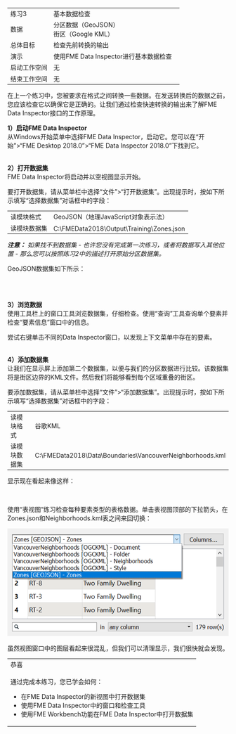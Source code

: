   <div id="readme" class="readme blob instapaper_body">
    <article class="markdown-body entry-content" itemprop="text">
<table>
<tbody><tr>
<td width="25%">
<i></i><font style="vertical-align: inherit;"><font style="vertical-align: inherit;">
练习3
</font></font></td>
<td><font style="vertical-align: inherit;"><font style="vertical-align: inherit;">
基本数据检查
</font></font></td>
</tr>
<tr>
<td><font style="vertical-align: inherit;"><font style="vertical-align: inherit;">数据</font></font></td>
<td><font style="vertical-align: inherit;"><font style="vertical-align: inherit;">分区数据（GeoJSON）</font></font><br><font style="vertical-align: inherit;"><font style="vertical-align: inherit;">街区（Google KML）</font></font></td>
</tr>
<tr>
<td><font style="vertical-align: inherit;"><font style="vertical-align: inherit;">总体目标</font></font></td>
<td><font style="vertical-align: inherit;"><font style="vertical-align: inherit;">检查先前转换的输出</font></font></td>
</tr>
<tr>
<td><font style="vertical-align: inherit;"><font style="vertical-align: inherit;">演示</font></font></td>
<td><font style="vertical-align: inherit;"><font style="vertical-align: inherit;">使用FME Data Inspector进行基本数据检查</font></font></td>
</tr>
<tr>
<td><font style="vertical-align: inherit;"><font style="vertical-align: inherit;">启动工作空间</font></font></td>
<td><font style="vertical-align: inherit;"><font style="vertical-align: inherit;">无</font></font></td>
</tr>
<tr>
<td><font style="vertical-align: inherit;"><font style="vertical-align: inherit;">结束工作空间</font></font></td>
<td><font style="vertical-align: inherit;"><font style="vertical-align: inherit;">无</font></font></td>
</tr>
</tbody></table>
<p><font style="vertical-align: inherit;"><font style="vertical-align: inherit;">在上一个练习中，您被要求在格式之间转换一些数据。</font><font style="vertical-align: inherit;">在发送转换后的数据之前，您应该检查它以确保它是正确的。</font><font style="vertical-align: inherit;">让我们通过检查快速转换的输出来了解FME Data Inspector接口的工作原理。</font></font></p>
<p><strong><font style="vertical-align: inherit;"><font style="vertical-align: inherit;">1）启动FME Data Inspector</font></font></strong>
<br><font style="vertical-align: inherit;"><font style="vertical-align: inherit;">从Windows开始菜单中选择FME Data Inspector，启动它。</font><font style="vertical-align: inherit;">您可以在“开始”&gt;“FME Desktop 2018.0”&gt;“FME Data Inspector 2018.0”下找到它。</font></font></p>
<p><br><strong><font style="vertical-align: inherit;"><font style="vertical-align: inherit;">2）打开数据集</font></font></strong>
<br><font style="vertical-align: inherit;"><font style="vertical-align: inherit;"> FME Data Inspector将启动并以空视图显示开始。</font></font></p>
<p><font style="vertical-align: inherit;"><font style="vertical-align: inherit;">要打开数据集，请从菜单栏中选择“文件”&gt;“打开数据集”。</font><font style="vertical-align: inherit;">出现提示时，按如下所示填写“选择数据集”对话框中的字段：</font></font></p>
<table>
<tbody><tr>
<td><font style="vertical-align: inherit;"><font style="vertical-align: inherit;">读模块格式</font></font></td>
<td><font style="vertical-align: inherit;"><font style="vertical-align: inherit;">GeoJSON（地理JavaScript对象表示法）</font></font></td>
</tr>
<tr>
<td><font style="vertical-align: inherit;"><font style="vertical-align: inherit;">读模块数据集</font></font></td>
<td><font style="vertical-align: inherit;"><font style="vertical-align: inherit;">C:\FMEData2018\Output\Training\Zones.json
</font></font></td>
</tr>
</tbody></table>
<p><em><strong><font style="vertical-align: inherit;"><font style="vertical-align: inherit;">注意：</font></font></strong></em> <em><font style="vertical-align: inherit;"><font style="vertical-align: inherit;">如果找不到数据集 - 也许您没有完成第一次练习，或者将数据写入其他位置 - 那么您可以按照练习2中的描述打开原始分区数据集。</font></font></em></p>
<p><font style="vertical-align: inherit;"><font style="vertical-align: inherit;">GeoJSON数据集如下所示：</font></font></p>
<p><a target="_blank" href="https://github.com/safesoftware/FMETraining/blob/Desktop-Basic-2018/DesktopBasic1Basics/Images/Img1.212.Ex3.DataInspectorDataView.png"><img src="./Images/Img1.212.Ex3.DataInspectorDataView.png" alt="" style="max-width:100%;"></a></p>
<p><br><strong><font style="vertical-align: inherit;"><font style="vertical-align: inherit;">3）浏览数据</font></font></strong>
<br><font style="vertical-align: inherit;"><font style="vertical-align: inherit;">使用工具栏上的窗口工具浏览数据集，仔细检查。</font><font style="vertical-align: inherit;">使用“查询”工具查询单个要素并检查“要素信息”窗口中的信息。</font></font></p>
<p><font style="vertical-align: inherit;"><font style="vertical-align: inherit;">尝试右键单击不同的Data Inspector窗口，以发现上下文菜单中存在的要素。</font></font></p>
<p><br><strong><font style="vertical-align: inherit;"><font style="vertical-align: inherit;">4）添加数据集</font></font></strong>
<br><font style="vertical-align: inherit;"><font style="vertical-align: inherit;">让我们在显示屏上添加第二个数据集，以便与我们的分区数据进行比较。</font><font style="vertical-align: inherit;">该数据集将是街区边界的KML文件。</font><font style="vertical-align: inherit;">然后我们将能够看到每个区域重叠的街区。</font></font></p>
<p><font style="vertical-align: inherit;"><font style="vertical-align: inherit;">要添加数据集，请从菜单栏中选择“文件”&gt;“添加数据集”。</font><font style="vertical-align: inherit;">出现提示时，按如下所示填写“选择数据集”对话框中的字段：</font></font></p>
<table>
<tbody><tr>
<td><font style="vertical-align: inherit;"><font style="vertical-align: inherit;">读模块格式</font></font></td>
<td><font style="vertical-align: inherit;"><font style="vertical-align: inherit;">谷歌KML</font></font></td>
</tr>
<tr>
<td><font style="vertical-align: inherit;"><font style="vertical-align: inherit;">读模块数据集</font></font></td>
<td><font style="vertical-align: inherit;"><font style="vertical-align: inherit;">C:\FMEData2018\Data\Boundaries\VancouverNeighborhoods.kml
</font></font></td>
</tr>
</tbody></table>
<p><font style="vertical-align: inherit;"><font style="vertical-align: inherit;">显示现在看起来像这样：</font></font></p>
<p><a target="_blank" href="https://github.com/safesoftware/FMETraining/blob/Desktop-Basic-2018/DesktopBasic1Basics/Images/Img1.213.Ex3.DataInspectorAddedDataView.png"><img src="./Images/Img1.213.Ex3.DataInspectorAddedDataView.png" alt="" style="max-width:100%;"></a></p>
<p><font style="vertical-align: inherit;"><font style="vertical-align: inherit;">使用“表视图”练习检查每种要素类型的表格数据。</font><font style="vertical-align: inherit;">单击表视图顶部的下拉箭头，在Zones.json和Neighborhoods.kml表之间来回切换：</font></font></p>
<p><a target="_blank" href="https://github.com/safesoftware/FMETraining/blob/Desktop-Basic-2018/DesktopBasic1Basics/Images/Img1.212b.Ex3.DataInspectorTableViewSwitch.png"><img src="./Images/Img1.212b.Ex3.DataInspectorTableViewSwitch.png" alt="" style="max-width:100%;"></a></p>
<p><font style="vertical-align: inherit;"><font style="vertical-align: inherit;">虽然视图窗口中的图层看起来很混乱，但我们可以清理显示，我们很快就会发现。</font></font></p>

<table>
<tbody><tr>
<td>
<i></i><font style="vertical-align: inherit;"><font style="vertical-align: inherit;">
恭喜
</font></font></td>
</tr>
<tr>
<td><font style="vertical-align: inherit;"><font style="vertical-align: inherit;">

通过完成本练习，您已学会如何：
</font></font><br>
<ul><li><font style="vertical-align: inherit;"><font style="vertical-align: inherit;">在FME Data Inspector的新视图中打开数据集</font></font></li>
<li><font style="vertical-align: inherit;"><font style="vertical-align: inherit;">使用FME Data Inspector中的窗口和检查工具</font></font></li>
<li><font style="vertical-align: inherit;"><font style="vertical-align: inherit;">使用FME Workbench功能在FME Data Inspector中打开数据集</font></font></li></ul>

</td>
</tr>
</tbody></table>
</article>
  </div>
